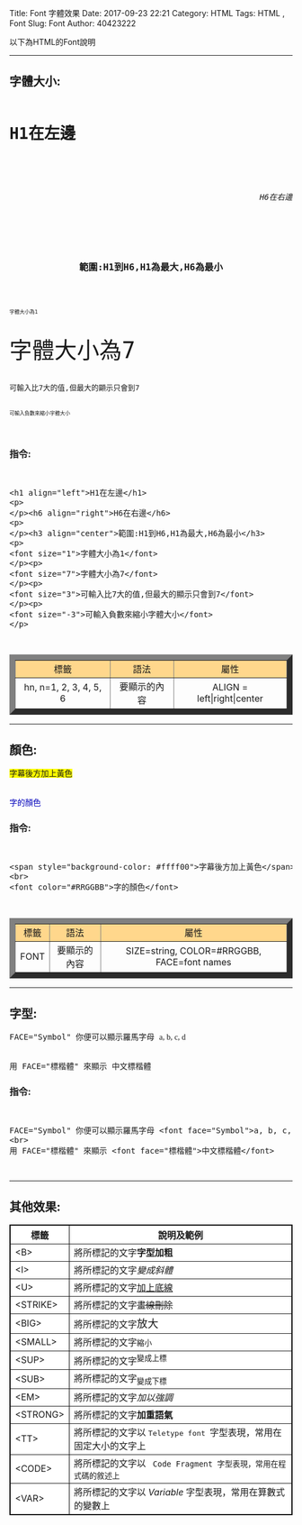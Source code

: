 Title: Font 字體效果
Date: 2017-09-23 22:21
Category: HTML
Tags: HTML , Font
Slug: Font
Author: 40423222

以下為HTML的Font說明

<!-- PELICAN_END_SUMMARY -->
<!-- 從2017springcd_hw複製過來 -->
<hr>

## <B>字體大小:</B>

<pre>
<h1 align="left">H1在左邊</h1>
<p>
</p><h6 align="right">H6在右邊</h6>
<p>
</p><h3 align="center">範圍:H1到H6,H1為最大,H6為最小</h3>
<p>
<font size="1">字體大小為1</font>
</p><p>
<font size="7">字體大小為7</font>
</p><p>
<font size="3">可輸入比7大的值,但最大的顯示只會到7</font>
</p><p>
<font size="-3">可輸入負數來縮小字體大小</font>
</p>
</pre>

### 指令:
<pre>
<xmp>
<h1 align="left">H1在左邊</h1>
<p>
</p><h6 align="right">H6在右邊</h6>
<p>
</p><h3 align="center">範圍:H1到H6,H1為最大,H6為最小</h3>
<p>
<font size="1">字體大小為1</font>
</p><p>
<font size="7">字體大小為7</font>
</p><p>
<font size="3">可輸入比7大的值,但最大的顯示只會到7</font>
</p><p>
<font size="-3">可輸入負數來縮小字體大小</font>
</p>
</xmp>
</pre>

<table width="100%" border="10" align="center">
<tbody><tr>
<td style="text-align:center" bgcolor="#FFD78C">標籤</td><td style="text-align:center" bgcolor="#FFD78C">語法</td><td style="text-align:center" bgcolor="#FFD78C">屬性</td>
</tr><tr>
<td style="text-align:center">hn, n=1, 2, 3, 4, 5, 6</td><td style="text-align:center"><hn>要顯示的內容</hn></td><td style="text-align:center">ALIGN = left|right|center
</td></tr></tbody></table>

<hr>

## <B>顏色:</B>
<pre>
<span style="background-color: #ffff00">字幕後方加上黃色</span>
<br>
<font color="#RRGGBB">字的顏色</font>
</pre>

### 指令:
<pre>
<xmp>
<span style="background-color: #ffff00">字幕後方加上黃色</span>
<br>
<font color="#RRGGBB">字的顏色</font>
</xmp>
</pre>

<table width="100%" border="10" align="center">
<tbody><tr>
<td style="text-align:center" bgcolor="#FFD78C">標籤</td><td style="text-align:center" bgcolor="#FFD78C">語法</td><td style="text-align:center" bgcolor="#FFD78C">屬性</td>
</tr><tr>
<td style="text-align:center">FONT</td><td style="text-align:center"><FONT>要顯示的內容</FONT></td><td style="text-align:center">SIZE=string, COLOR=#RRGGBB, FACE=font names
</td></tr></tbody></table>

<hr>

## <b>字型:</b>
<pre>
FACE="Symbol" 你便可以顯示羅馬字母 <font face="Symbol">a, b, c, d</font>
<br>
用 FACE="標楷體" 來顯示 <font face="標楷體">中文標楷體</font>
</pre>

### 指令:
<pre>
<xmp>
FACE="Symbol" 你便可以顯示羅馬字母 <font face="Symbol">a, b, c, d</font>
<br>
用 FACE="標楷體" 來顯示 <font face="標楷體">中文標楷體</font>
</xmp>
</pre>

<hr>

## <b>其他效果:</b>

<table align=center border=1 cellspacing=0 style="border:1px solid black" bgcolor=white>
<tr><th class=boldw>標籤<th class=boldw>說明及範例
<tr><td>&lt;B&gt;<td>將所標記的文字<b>字型加粗
<tr><td>&lt;I&gt;<td>將所標記的文字<i>變成斜體
<tr><td>&lt;U&gt;<td>將所標記的文字<u>加上底線</u>
<tr><td>&lt;STRIKE&gt;<td>將所標記的文字<strike>畫線刪除</strike>
<tr><td>&lt;BIG&gt;<td>將所標記的文字<big>放大</big>
<tr><td>&lt;SMALL&gt;<td>將所標記的文字<small>縮小</small>
<tr><td>&lt;SUP&gt;<td>將所標記的文字<sup>變成上標</sup>
<tr><td>&lt;SUB&gt;<td>將所標記的文字<sub>變成下標</sub>
<tr><td>&lt;EM&gt;<td>將所標記的文字<em>加以強調</em>
<tr><td>&lt;STRONG&gt;<td>將所標記的文字<strong>加重語氣</strong>
<tr><td>&lt;TT&gt;<td>將所標記的文字以 <tt> Teletype font </tt>字型表現，常用在固定大小的文字上
<tr><td>&lt;CODE&gt;<td>將所標記的文字以 <code> Code Fragment </tt>字型表現，常用在程式碼的敘述上
<tr><td>&lt;VAR&gt;<td>將所標記的文字以 <var> Variable </var>字型表現，常用在算數式的變數上
</table>